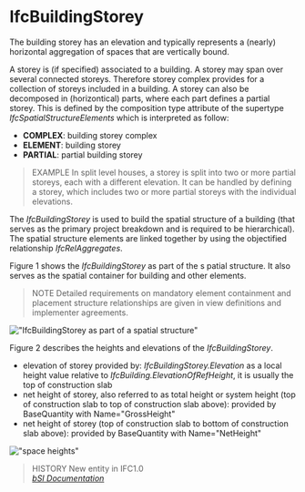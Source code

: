IfcBuildingStorey
=================
The building storey has an elevation and typically represents a (nearly)
horizontal aggregation of spaces that are vertically bound.  
  
A storey is (if specified) associated to a building. A storey may span over
several connected storeys. Therefore storey complex provides for a collection
of storeys included in a building. A storey can also be decomposed in
(horizontical) parts, where each part defines a partial storey. This is
defined by the composition type attribute of the supertype
_IfcSpatialStructureElements_ which is interpreted as follow:  
  
* **COMPLEX**: building storey complex  
* **ELEMENT**: building storey  
* **PARTIAL**: partial building storey  
  
> EXAMPLE  In split level houses, a storey is split into two or more partial
> storeys, each with a different elevation. It can be handled by defining a
> storey, which includes two or more partial storeys with the individual
> elevations.  
  
The _IfcBuildingStorey_ is used to build the spatial structure of a building
(that serves as the primary project breakdown and is required to be
hierarchical). The spatial structure elements are linked together by using the
objectified relationship _IfcRelAggregates_.  
  
Figure 1 shows the _IfcBuildingStorey_ as part of the s patial structure. It
also serves as the spatial container for building and other elements.  
  
> NOTE  Detailed requirements on mandatory element containment and placement
> structure relationships are given in view definitions and implementer
> agreements.  
  
!["IfcBuildingStorey as part of a spatial
structure"](figures/ifcbuildingstorey-spatialstructure.png "Figure 1 --
Building storey composition")  
  
Figure 2 describes the heights and elevations of the _IfcBuildingStorey_.  
  
* elevation of storey provided by: _IfcBuildingStorey.Elevation_ as a local height value relative to _IfcBuilding.ElevationOfRefHeight_, it is usually the top of construction slab  
* net height of storey, also referred to as total height or system height (top of construction slab to top of construction slab above): provided by BaseQuantity with Name="GrossHeight"  
* net height of storey (top of construction slab to bottom of construction slab above): provided by BaseQuantity with Name="NetHeight"  
  
!["space heights"](figures/ifcbuildingstorey_heights.png "Figure 2 -- Building
storey elevations")  
  
> HISTORY  New entity in IFC1.0  
[ _bSI
Documentation_](https://standards.buildingsmart.org/IFC/DEV/IFC4_2/FINAL/HTML/schema/ifcproductextension/lexical/ifcbuildingstorey.htm)


